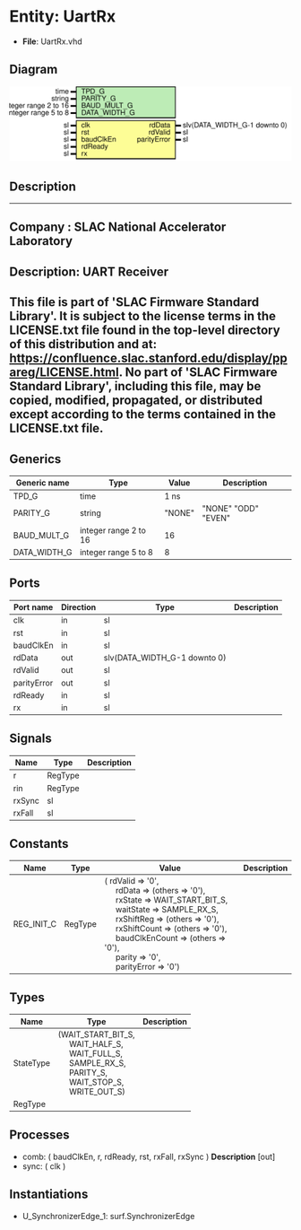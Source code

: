 # Entity: UartRx

- **File**: UartRx.vhd
## Diagram

![Diagram](UartRx.svg "Diagram")
## Description

-----------------------------------------------------------------------------
 Company    : SLAC National Accelerator Laboratory
-----------------------------------------------------------------------------
 Description: UART Receiver
-----------------------------------------------------------------------------
 This file is part of 'SLAC Firmware Standard Library'.
 It is subject to the license terms in the LICENSE.txt file found in the
 top-level directory of this distribution and at:
    https://confluence.slac.stanford.edu/display/ppareg/LICENSE.html.
 No part of 'SLAC Firmware Standard Library', including this file,
 may be copied, modified, propagated, or distributed except according to
 the terms contained in the LICENSE.txt file.
-----------------------------------------------------------------------------
## Generics

| Generic name | Type                  | Value  | Description          |
| ------------ | --------------------- | ------ | -------------------- |
| TPD_G        | time                  | 1 ns   |                      |
| PARITY_G     | string                | "NONE" |  "NONE" "ODD" "EVEN" |
| BAUD_MULT_G  | integer range 2 to 16 | 16     |                      |
| DATA_WIDTH_G | integer range 5 to 8  | 8      |                      |
## Ports

| Port name   | Direction | Type                         | Description |
| ----------- | --------- | ---------------------------- | ----------- |
| clk         | in        | sl                           |             |
| rst         | in        | sl                           |             |
| baudClkEn   | in        | sl                           |             |
| rdData      | out       | slv(DATA_WIDTH_G-1 downto 0) |             |
| rdValid     | out       | sl                           |             |
| parityError | out       | sl                           |             |
| rdReady     | in        | sl                           |             |
| rx          | in        | sl                           |             |
## Signals

| Name   | Type    | Description |
| ------ | ------- | ----------- |
| r      | RegType |             |
| rin    | RegType |             |
| rxSync | sl      |             |
| rxFall | sl      |             |
## Constants

| Name       | Type    | Value                                                                                                                                                                                                                                                                                                                                                                                                                                                                                                                                                                                                                                        | Description |
| ---------- | ------- | -------------------------------------------------------------------------------------------------------------------------------------------------------------------------------------------------------------------------------------------------------------------------------------------------------------------------------------------------------------------------------------------------------------------------------------------------------------------------------------------------------------------------------------------------------------------------------------------------------------------------------------------- | ----------- |
| REG_INIT_C | RegType |  (       rdValid        => '0',<br><span style="padding-left:20px">       rdData         => (others => '0'),<br><span style="padding-left:20px">       rxState        => WAIT_START_BIT_S,<br><span style="padding-left:20px">       waitState      => SAMPLE_RX_S,<br><span style="padding-left:20px">       rxShiftReg     => (others => '0'),<br><span style="padding-left:20px">       rxShiftCount   => (others => '0'),<br><span style="padding-left:20px">       baudClkEnCount => (others => '0'),<br><span style="padding-left:20px">       parity         => '0',<br><span style="padding-left:20px">       parityError    => '0') |             |
## Types

| Name      | Type                                                                                                                                                                                                                                                                                                                   | Description |
| --------- | ---------------------------------------------------------------------------------------------------------------------------------------------------------------------------------------------------------------------------------------------------------------------------------------------------------------------- | ----------- |
| StateType | (WAIT_START_BIT_S,<br><span style="padding-left:20px"> WAIT_HALF_S,<br><span style="padding-left:20px"> WAIT_FULL_S,<br><span style="padding-left:20px"> SAMPLE_RX_S,<br><span style="padding-left:20px"> PARITY_S,<br><span style="padding-left:20px"> WAIT_STOP_S,<br><span style="padding-left:20px"> WRITE_OUT_S)  |             |
| RegType   |                                                                                                                                                                                                                                                                                                                        |             |
## Processes
- comb: ( baudClkEn, r, rdReady, rst, rxFall, rxSync )
**Description**
 [out] 
- sync: ( clk )
## Instantiations

- U_SynchronizerEdge_1: surf.SynchronizerEdge
